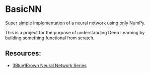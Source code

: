 # BasicNN

Super simple implementation of a neural network using only NumPy.

This is a project for the purpose of understanding Deep Learning by building 
something functional from scratch.


## Resources:
- [3Blue1Brown Neural Network Series](https://www.youtube.com/playlist?list=PLZHQObOWTQDNU6R1_67000Dx_ZCJB-3pi)
